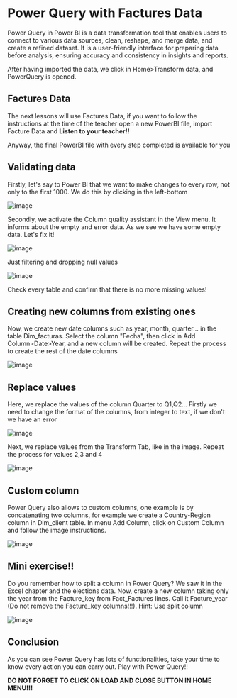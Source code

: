 # Power Query with Factures Data

Power Query in Power BI is a data transformation tool that enables users to connect to various data sources, clean, reshape, and merge data, and create a refined dataset. 
It is a user-friendly interface for preparing data before analysis, ensuring accuracy and consistency in insights and reports.

After having imported the data, we click in Home>Transform data, and PowerQuery is opened.

## Factures Data

The next lessons will use Factures Data, if you want to follow the instructions at the time of the teacher open a new PowerBI file, import Facture Data and **Listen to your teacher!!**

Anyway, the final PowerBI file with every step completed is available for you


## Validating data

Firstly, let's say to Power BI that we want to make changes to every row, not only to the first 1000. We do this by clicking in the left-bottom 

![image](https://github.com/bvzq/Bussines-Intelligence-Course/assets/74789933/3b553128-ca95-4b73-b2b1-3401e2fba86b)

Secondly, we activate the Column quality assistant in the View menu. It informs about the empty and error data. As we see we have some empty data. Let's fix it! 

![image](https://github.com/bvzq/Bussines-Intelligence-Course/assets/74789933/188dd057-739a-4d7a-bc38-8f2aa1276511)

Just filtering and dropping null values

![image](https://github.com/bvzq/Bussines-Intelligence-Course/assets/74789933/4d335fcb-c611-42f0-b7ff-e5eb0794c61a)

Check every table and confirm that there is no more missing values!

## Creating new columns from existing ones

Now, we create new date columns such as year, month, quarter... in the table Dim_facturas. Select the column "Fecha", then click in Add Column>Date>Year, and a new column will be created. 
Repeat the process to create the rest of the date columns

![image](https://github.com/bvzq/Bussines-Intelligence-Course/assets/74789933/4ff9d71f-1c0d-44f2-93bc-3ae75604fa2b)


## Replace values

Here, we replace the values of the column Quarter to Q1,Q2... Firstly we need to change the format of the columns, from integer to text, if we don't we have an error

![image](https://github.com/bvzq/Bussines-Intelligence-Course/assets/74789933/a5eaa7eb-fd49-403e-8a31-70ec789e205e)

Next, we replace values from the Transform Tab, like in the image. Repeat the process for values 2,3 and 4

![image](https://github.com/bvzq/Bussines-Intelligence-Course/assets/74789933/6c816f89-923c-483e-94c7-e0be99c303fb)


## Custom column

Power Query also allows to custom columns, one example is by concatenating two columns, for example we create a Country-Region column in Dim_client table. In menu Add Column, click on Custom Column and follow the
image instructions.

![image](https://github.com/bvzq/Bussines-Intelligence-Course/assets/74789933/cc872ca2-6780-4d60-a900-7dfe87ef487a)

## Mini exercise!!

Do you remember how to split a column in Power Query? We saw it in the Excel chapter and the elections data. Now, create a new column taking only the year from the Facture_key from Fact_Factures lines. 
Call it Facture_year (Do not remove the Facture_key columns!!!). Hint: Use split column

![image](https://github.com/bvzq/Bussines-Intelligence-Course/assets/74789933/c8332712-1297-4871-b20c-f944ce4049c6)


## Conclusion

As you can see Power Query has lots of functionalities, take your time to know every action you can carry out. Play with Power Query!!

**DO NOT FORGET TO CLICK ON LOAD AND CLOSE BUTTON IN HOME MENU!!!**











